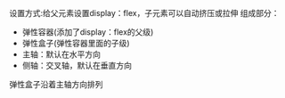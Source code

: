 设置方式:给父元素设置display：flex，子元素可以自动挤压或拉伸
组成部分：
- 弹性容器(添加了display：flex的父级)
- 弹性盒子(弹性容器里面的子级)
- 主轴：默认在水平方向
- 侧轴：交叉轴，默认在垂直方向


弹性盒子沿着主轴方向排列
